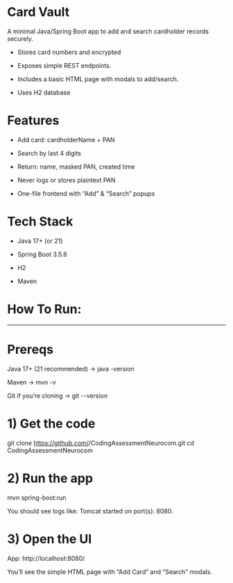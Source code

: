# Card Vault 
A minimal Java/Spring Boot app to add and search cardholder records securely.

- Stores card numbers and encrypted

- Exposes simple REST endpoints.

- Includes a basic HTML page with modals to add/search.

- Uses H2 database

# Features

- Add card: cardholderName + PAN

- Search by last 4 digits

- Return: name, masked PAN, created time

- Never logs or stores plaintext PAN

- One-file frontend with “Add” & “Search” popups

# Tech Stack

- Java 17+ (or 21)

- Spring Boot 3.5.6

- H2 

- Maven

# How To Run:
-----------------------------------
# Prereqs

Java 17+ (21 recommended) → java -version

Maven → mvn -v

Git if you’re cloning → git --version

# 1) Get the code
git clone https://github.com/<you>/CodingAssessmentNeurocom.git
cd CodingAssessmentNeurocom

# 2) Run the app
mvn spring-boot:run


You should see logs like: Tomcat started on port(s): 8080.

# 3) Open the UI

App: http://localhost:8080/

You’ll see the simple HTML page with “Add Card” and “Search” modals.



